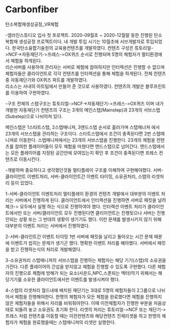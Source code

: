# Carbonfiber
탄소복합재생성공정_VR체험

-엠라인스튜디오 입사 첫 프로젝트.
2020-09월초 ~ 2020-12월말 동한 진행된 탄소복합재 생성공정 프로젝트이다. 
내 개발 투입 시기는 10월초에 서브개발자로 투입되었다. 
한국탄소융합기술원의 교육용컨텐츠를 개발하였다. 
컨텐츠 구성은 튜토리얼->NCF->자동재단기->프레스->OX퀴즈 순서로 진행되며 5명의 체험자가 멀티환경에서 체험을 하게된다.  
리슨서버를 사용하여 관리자는 서버로 체험에 참여하지만 인터렉션은 진행할 수 없으며 체험자들은 클라이언트로 각각 컨텐츠를 인터렉션을 통해 체험을 하게된다. 
전체 컨텐츠중 자동재단기와 OX퀴즈 파트를 개발하였다.  
리소스는 사내의 아트팀에서 만들어 준 것으로 사용하였다. 
컨텐츠의 개발은 블루프린트를 이용하여 구현하였다. 

-구조
전체의 스탭구조는 튜토리얼->NCF->자동재단기->프레스->OX퀴즈 이며
내가 개발한 자동재단기 컨텐츠의 구조는 3개의 메인스탭(Mainstep)과 23개의 서브스탭(Substep)으로 나뉘어져 있다.

메인스탭은 1스타트스탭, 2스탭매니져, 3엔드스탭 순서로 흘러가며 스탭매너져 에서 23개의 서브스탭을 관리하는 구조이다.
스타트스탭에서 조건이 충족된다면 2번 스탭매니져로 이동한다.
스탭매니져에서는 23개의 서브스탭을 진행한다. 23개의 체험을 컨텐츠를 참여한 플레이어들이 모두 체험을 마쳤다면 엔드스탭으로 넘어간다.
엔드스탭에서는 모든 플레이어를 지정된 공간안에 모여있는지 확인 후 조건이 충족된다면 프레스 컨텐츠로 이동시킨다.

-개발하며 중요하다고 생각했던것들
멀티플레이 구조를 이해하여 구현해야했다.
서버-클라이언트 이벤트처리, 서버-클라이언트간 이벤트 타이밍, 소유권처리, 스탭의 리셋처리 등이 있었다.

1-서버-클라이언트 이벤트처리
멀티플레이 환경의 컨텐츠 개발에서 대부분의 이벤트 처리는 서버에서 진행하게 된다. 클라이언트에서 인터렉션을 진행하면 서버로 패킷을 날려 체크-> 모두에서 실행 하는 식으로 진행하여야 했다.
인터렉션 이벤트 처리가 클라이언트에서만 또는 서버/클라이언트 모두 진행된다면 클리이언트는 진행됫으나 서버는 진행안되는 상황 또는 그 반대의 생황이 생기기도 했다. 이런 문제를 발생시키지 않기 위해 대부분의 이벤트 처리는 서버에서 진행하였다.

2-서버-클라인트간 이벤트 타이밍
1번 서버에 패킷을 날리고 돌아오는 시간 문제 때문에 이벤트가 씹히는 문제가 생기곤 했다. 명확한 이벤트 처리를 해야했다. 서버에서 패킷을 받고 진행하는식의 처리로 개발해였다.

3-소유권처리
스탭매니져의 서브스탭을 진행하는 체험자는 해당 기기(스탭)의 소유권을 가진다. 다른 플레이어의 간섭을 받지않고 체험을 진행할 수 있도록 구현했다.
다른 체험자의 진행으로 체험에 방해가 되는 요소(사운드,NPC,스폰되는 액터)막기 위해서는 해당기기를 소유한 클라이언트에서만 이벤트를 발생시켜야 했다.

4-스탭의 리셋처리
월드내에 배치된 재단기는 3대로 5명의 체험자들이 2그룹으로 나뉘어서 체험을 진행해야한다.
한명의 체험자가 모든 체험을 완료했다면 체험을 진행하지 않은 체험자들을 위해서 자리를 비워줘야한다. 이때 이전체험자가 진행한 부분을 처음상태로 되돌려 놓고 소유권도 초기화 한다.
리셋의 처리는 튜토리얼->NCF 또는 재단기->프레스 처럼 컨텐츠를 이동할 때는 이전컨텐츠와 해당컨텐츠 전체리셋을 하고 한명의 체험자가 체험을 완료했을때는 스탭매니져의 리셋만 실행한다.
